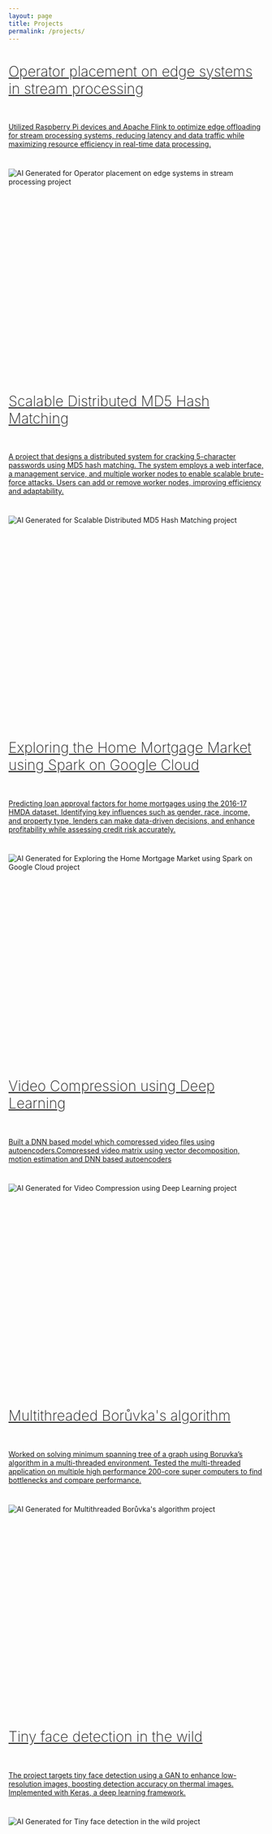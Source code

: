 ```yaml
---
layout: page
title: Projects
permalink: /projects/
---
```


<div class="projects row no-gutters">
    <div class="col-7">
        <a href="/streaming/flink/raspberrypi/2023/02/28/operatorplacement-streaming.html">
            <div class="card sunset">
            <h1 style="font-weight:200">Operator placement on edge systems in stream processing</h1>
            <br/>
            <p style="font-weight:400">Utilized Raspberry Pi devices and Apache Flink to optimize edge offloading for stream processing systems, reducing latency and data traffic while maximizing resource efficiency in real-time data processing.</p>
            </div>
        </a>
    </div>
    <div class="col-5">
        <img alt="AI Generated for Operator placement on edge systems in stream processing project" src="{{ site.baseurl }}/assets/images/dalle1.png" style="
            border-radius: 0px 10px 10px 0px; min-height: 400px;
        margin-top: 40px;
        display: block;
        width: auto;
        object-fit: cover;">
    </div>
    <div class="col-7">
        <a href="/distributed/md5/networking/2022/10/15/md5-distributed.html">
            <div class="card blue">
            <h1 style="font-weight:200">Scalable Distributed MD5 Hash Matching</h1>
            <br/>
            <p style="font-weight:400">A project that designs a distributed system for cracking 5-character passwords using MD5 hash matching. The system employs a web interface, a management service, and multiple worker nodes to enable scalable brute-force attacks. Users can add or remove worker nodes, improving efficiency and adaptability.</p>
            </div>
        </a>
    </div>
    <div class="col-5">
        <img alt="AI Generated for Scalable Distributed MD5 Hash Matching project"  src="{{ site.baseurl }}/assets/images/dalle2.png" style="
            border-radius: 0px 10px 10px 0px; min-height: 400px;
        margin-top: 40px;
        display: block;
        width: auto;
        object-fit: cover;">
    </div>
    <div class="col-7">
        <a href="/big-data/spark/cloud/2023/04/01/home-mortgage-big-data.html">
            <div class="card beach">
            <h1 style="font-weight:200">Exploring the Home Mortgage Market using Spark on Google Cloud</h1>
            <br/>
            <p style="font-weight:400">Predicting loan approval factors for home mortgages using the 2016-17 HMDA dataset. Identifying key influences such as gender, race, income, and property type, lenders can make data-driven decisions, and enhance profitability while assessing credit risk accurately.</p>
            </div>
        </a>
    </div>
    <div class="col-5">
        <img alt="AI Generated for Exploring the Home Mortgage Market using Spark on Google Cloud project" src="{{ site.baseurl }}/assets/images/dalle3.png" style="
            border-radius: 0px 10px 10px 0px; min-height: 400px;
        margin-top: 40px;
        display: block;
        width: auto;
        object-fit: cover;">
    </div>
    <div class="col-7">
        <a href="/video-compression/ai/deep-learning/2019/10/30/video-compression-deep-learning.html">
            <div class="card dawn">
            <h1 style="font-weight:200">Video Compression using Deep Learning</h1>
            <br/>
            <p style="font-weight:400">Built a DNN based model which compressed video files using autoencoders.Compressed video matrix using vector decomposition, motion estimation and DNN based autoencoders</p>
            </div>
        </a>
    </div>
    <div class="col-5">
        <img alt="AI Generated for Video Compression using Deep Learning project" src="{{ site.baseurl }}/assets/images/dalle4.png" style="
            border-radius: 0px 10px 10px 0px; min-height: 400px;
        margin-top: 40px;
        display: block;
        width: auto;
        object-fit: cover;">
    </div>
    <div class="col-7">
        <a href="/parallel-computing/graph-algorithm/borůvka-algorithm/2020/12/11/boruvka-parallel.html">
            <div class="card purplerain">
            <h1 style="font-weight:200">Multithreaded Borůvka's algorithm</h1>
            <br/>
            <p style="font-weight:400">Worked on solving minimum spanning tree of a graph using Boruvka’s algorithm in a multi-threaded environment. Tested the multi-threaded application on multiple high performance 200-core super computers to find bottlenecks and compare performance.</p>
            </div>
        </a>
    </div>
    <div class="col-5">
        <img alt="AI Generated for Multithreaded Borůvka's algorithm project" src="{{ site.baseurl }}/assets/images/aigen1.jpeg" style="
            border-radius: 0px 10px 10px 0px; min-height: 400px;
        margin-top: 40px;
        display: block;
        width: auto;
        object-fit: cover;">
    </div>
    <div class="col-7">
        <a href="/face-detection/ai/deep-learning/2018/09/25/face-detection.html">
            <div class="card forest">
            <h1 style="font-weight:200">Tiny face detection in the wild</h1>
            <br/>
            <p style="font-weight:400">The project targets tiny face detection using a GAN to enhance low-resolution images, boosting detection accuracy on thermal images. Implemented with Keras, a deep learning framework.</p>
            </div>
        </a>
    </div>
    <div class="col-5">
        <img alt="AI Generated for Tiny face detection in the wild project" src="{{ site.baseurl }}/assets/images/dalle6.png" style="
            border-radius: 0px 10px 10px 0px; min-height: 400px;
        margin-top: 40px;
        display: block;
        width: auto;
        object-fit: cover;">
    </div>
</div>